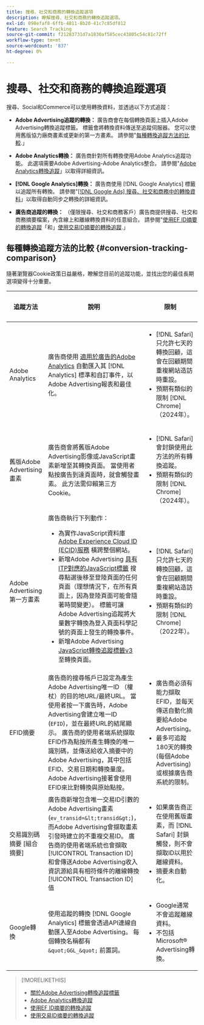 ```yaml
---
title: 搜尋、社交和商務的轉換追蹤選項
description: 瞭解搜尋、社交和商務的轉換追蹤選項。
exl-id: 098efaf8-6ffb-4811-8b20-41c7c85df812
feature: Search Tracking
source-git-commit: f21283731d7a1830af585cec43805c54c81c72ff
workflow-type: tm+mt
source-wordcount: '837'
ht-degree: 0%

---
```


# 搜尋、社交和商務的轉換追蹤選項

搜尋、Social和Commerce可以使用轉換資料，並透過以下方式追蹤：

* **Adobe Advertising追蹤的轉換：** 廣告商會在每個轉換頁面上插入Adobe Advertising轉換追蹤標籤。 標籤會將轉換資料傳送至追蹤伺服器。 您可以使用舊版協力廠商畫素或更新的第一方畫素。 請參閱&quot;[每種轉換追蹤方法的比較](#conversion-tracking-comparison).」

* **Adobe Analytics轉換：** 廣告商針對所有轉換使用Adobe Analytics追蹤功能。 此選項需要Adobe Advertising-Adobe Analytics整合。 請參閱&quot;[Adobe Analytics轉換追蹤](conversion-tracking-analytics.md)」以取得詳細資訊。

* **[!DNL Google Analytics]轉換：** 廣告商使用 [!DNL Google Analytics] 標籤以追蹤所有轉換。 請參閱&quot;[[!DNL Google Ads] 搜尋、社交和商務中的轉換資料](/help/search-social-commerce/campaign-management/introduction/google-conversion-data.md)」以取得自動同步之轉換的詳細資訊。

* **廣告商追蹤的轉換：** （僅限搜尋、社交和商務客戶）廣告商提供搜尋、社交和商務摘要檔案，內含線上和離線轉換資料的任意組合。 請參閱&quot;[使用EF ID摘要的轉換追蹤](feed-efid.md)「和」[使用交易ID摘要的轉換追蹤](feed-transaction-id.md).」

## 每種轉換追蹤方法的比較 {#conversion-tracking-comparison}

隨著瀏覽器Cookie政策日益嚴格，瞭解您目前的追蹤功能，並找出您的最佳長期選項變得十分重要。

| 追蹤方法 | 說明 | 限制 | 優點 | 建議使用？ |
|----|----|----|----|----|
| Adobe Analytics | 廣告商使用 [適用於廣告的Adobe Analytics](https://experienceleague.adobe.com/docs/advertising/integrations/analytics/overview.html) 自動匯入其 [!DNL Analytics] 標準和自訂事件，以Adobe Advertising報表和最佳化。 | <ul><li>[!DNL Safari] 只允許七天的轉換回顧，這會在回顧期間重複網站造訪時重設。</li><li> 預期有類似的限制 [!DNL Chrome] （2024年）。</li></ul> | <ul><li>與緊密整合 [!DNL Analytics]</li> <li>請參閱中的付費搜尋資料 [!DNL Analytics] Analysis Workspace</li><li>付費搜尋以外的好處</li></ul> | 是 |
| 舊版Adobe Advertising畫素 | 廣告商會將舊版Adobe Advertising影像或JavaScript畫素新增至其轉換頁面。 當使用者點按廣告到達頁面時，就會觸發畫素。 此方法需仰賴第三方Cookie。 | <ul><li>[!DNL Safari] 會封鎖使用此方法的所有轉換追蹤。</li><li>預期有類似的限制 [!DNL Chrome] （2024年）。</li></ul> | 已實作畫素。 不過，您仍必須 [實作其他ITP對應標籤](itp-conversion-mapping-tag.md).<br><br>建議：切換至第一方畫素。 | 否 |
| Adobe Advertising第一方畫素 | 廣告商執行下列動作： <ul><li>為實作JavaScript資料庫 [Adobe Experience Cloud ID (ECID)服務](https://experienceleague.adobe.com/docs/id-service/using/intro/overview.html) 橫跨整個網站。</li><li>新增Adobe Advertising [具有ITP對應的JavaScript標籤](itp-conversion-mapping-tag.md) 搜尋點選後移至登陸頁面的任何頁面（理想情況下，在所有頁面上，因為登陸頁面可能會隨著時間變更）。 標籤可讓Adobe Advertising追蹤將大量數字轉換為登入頁面科學記號的頁面上發生的轉換事件。</li><li>新增Adobe Advertising [JavaScript轉換追蹤標籤v3](format-conversion-tag-jsv3.md) 至轉換頁面。</li></ul> | <ul><li>[!DNL Safari] 只允許七天的轉換回顧，這會在回顧期間重複網站造訪時重設。</li><li>預期有類似的限制 [!DNL Chrome] （2022年）。</li></ul> | [!DNL Safari] 在七天回顧期間追蹤轉換。 由於回顧期間會在重複網站造訪時重設，因此該限制不會影響所有 [!DNL Safari] 使用者。 | 否 |
| EFID摘要 | 廣告商的搜尋帳戶已設定為產生Adobe Advertising唯一ID （權杖）的目的地URL/最終URL。 當使用者按一下廣告時，Adobe Advertising會建立唯一ID (`EFID`)，並在最終URL的結尾顯示。 廣告商的使用者端系統擷取EFID作為點按所產生轉換的唯一識別碼，並傳送給收入摘要中的Adobe Advertising，其中包括EFID、交易日期和轉換量度。 Adobe Advertising接著會使用EFID來比對轉換與原始點按。 | <ul><li>廣告商必須有能力擷取EFID，並每天傳送自動化摘要給Adobe Advertising。</li><li>最多可追蹤180天的轉換(每個Adobe Advertising)或根據廣告商系統的限制。</li></ul> | <ul><li>此方法使用第一方轉換資料，因此不受第三方Cookie限制影響。</li><li>線上和離線轉換可在一個摘要中傳送。</li><li>網站不需要變更程式碼或標籤。</li></ul> | 是 |
| 交易識別碼摘要 [組合摘要] | 廣告商新增包含唯一交易ID引數的Adobe Advertising畫素(`ev_transid=&lt;transid&gt;`)，而Adobe Advertising會擷取畫素引發時建立的不重複交易ID。 廣告商的使用者端系統也會擷取 [!UICONTROL Transaction ID] 和會傳送Adobe Advertising收入資訊源給具有相符條件的離線轉換 [!UICONTROL Transaction ID] 值 | <ul><li>如果廣告商正在使用舊版畫素，而 [!DNL Safari] 封鎖觸發，則不會擷取ID以用於離線資料。</li><li>摘要未自動化。</li></ul> | <ul><li>如果您實作第一方畫素，則 [!UICONTROL Transaction ID] 在中擷取 [!DNL Safari].</li><li>提供離線/已核准轉換事件的追蹤功能。</li></ul> | 否 |
| Google轉換 | 使用追蹤的轉換 [!DNL Google Analytics] 標籤會透過API連線自動匯入至Adobe Advertising。 每個轉換名稱都有 `&quot;GGL_&quot;` 前置詞。 | <ul><li>Google通常不會追蹤離線資料。</li><li>不包括Microsoft® Advertising轉換。</li></ul> | Google使用機器學習來外推&quot;[模型化轉換](https://support.google.com/google-ads/answer/10081327).」 | 否 |

<!--
| Microsoft Advertising Conversions | Conversions tracked with Microsoft Advertising universal event tags (UET) are automatically imported to Adobe Advertising via an API connection. Each conversion name has a &quot;???&quot; prefix. | Microsoft Advertising typically doesn't track offline data. Google conversions aren't included. | ?? | No |
-->

>[!MORELIKETHIS]
>
>* [關於Adobe Advertising轉換追蹤標籤](/help/search-social-commerce/tracking/conversion-tracking-advertising.md)
>* [Adobe Analytics轉換追蹤](/help/search-social-commerce/tracking/conversion-tracking-analytics.md)
>* [使用EF ID摘要的轉換追蹤](/help/search-social-commerce/tracking/feed-efid.md)
>* [使用交易ID摘要的轉換追蹤](/help/search-social-commerce/tracking/feed-transaction-id.md)
